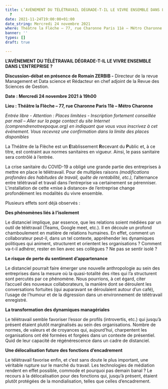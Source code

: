 ```yaml
---
title: L’AVÈNEMENT DU TÉLÉTRAVAIL DÉGRADE-T-IL LE VIVRE ENSEMBLE DANS L’ENTREPRISE
  ?
date: 2021-11-24T19:00:00+01:00
date_string: Mercredi 24 novembre 2021
where: Théâtre la Flèche – 77, rue Charonne Paris 11è – Métro Charonne
banner: ''
types: []
draft: true

---
```

**L’AVÈNEMENT DU TÉLÉTRAVAIL DÉGRADE-T-IL LE VIVRE ENSEMBLE DANS L’ENTREPRISE ?**

**Discussion-débat en présence de Romain ZERBIB -** Directeur de la revue Management et Data science et Rédacteur en chef adjoint de la Revue des Sciences de Gestion.

**Date : Mercredi 24 novembre 2021 à 19h00**

**Lieu : Théâtre la Flèche – 77, rue Charonne Paris 11è – Métro Charonne**

_Entrée libre - Attention : Places limitées - Inscription fortement conseillée par mail – Aller sur la page contact du site Internet (comprendrenotreepoque.org) en indiquant que vous vous inscrivez à cet événement. Vous recevrez une confirmation dans la limite des places disponibles_

La Théâtre de la Flèche est un **E**tablissement **R**ecevant du **P**ublic et, à ce titre, est contraint aux normes sanitaires en vigueur. Ainsi, le pass sanitaire sera contrôlé à l’entrée.

La crise sanitaire du COVID-19 a obligé une grande partie des entreprises à mettre en place le télétravail. Pour de multiples raisons _(modifications profondes des habitudes de travail, quête de rentabilité, etc.),_ l’alternance entre télétravail et travail dans l’entreprise va certainement se pérenniser. L’installation de cette «mise à distance» de l’entreprise change profondément les modalités du vivre ensemble.

Plusieurs effets sont déjà observés :

**Des phénomènes liés à l’isolement**

Le distanciel implique, par essence, que les relations soient médiées par un outil de télétravail (Teams, Google meet, etc.). Il en découle un profond chamboulement en matière de relations humaines. En effet, comment un collaborateur peut-il, dans un tel contexte, appréhender les dynamiques politiques qui animent, structurent et orientent les organisations ? Comment va-t-il adhérer, rester en lien avec ses collègues ? Ne pas se sentir isolé ?

**Le risque de perte du sentiment d’appartenance**

Le distanciel pourrait faire émerger une nouvelle anthropologie au sein des entreprises dans la mesure où la quasi-totalité des rites qui l’a structurent sont percutés par ce phénomène. Nous pourrions, à cet égard, citer l’accueil des nouveaux collaborateurs, la manière dont se déroulent les conversations fortuites (qui auparavant se déroulaient autour d’un café), l’usage de l’humour et de la digression dans un environnement de télétravail enregistré.

**La transformation des dynamiques managériales**

Le télétravail semble favoriser l’essor de profils (introvertis, etc.) qui jusqu’à présent étaient plutôt marginalisés au sein des organisations. Nombre de normes, de valeurs et de croyances qui, aujourd’hui, charpentent les organisations ont été formées et forgées dans un contexte de présentiel. Quid de leur capacité de régénérescence dans un cadre de distanciel.

**Une délocalisation future des fonctions d’encadrement**

Le télétravail favorise enfin, et c’est sans doute le plus important, une véritable rupture sur le marché du travail. Les technologies de médiation rendent en effet possible, commode et pourquoi pas demain banal ? Le recours à la délocalisation pour des fonctions qui, jusqu’à présent, étaient plutôt protégées de la mondialisation, telles que celles d’encadrement.
